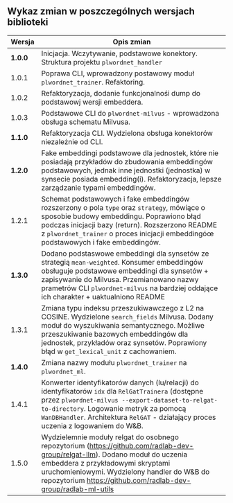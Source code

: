 ## Wykaz zmian w poszczególnych wersjach biblioteki

| Wersja    | Opis zmian                                                                                                                                                                                                                                                                                |
|-----------|-------------------------------------------------------------------------------------------------------------------------------------------------------------------------------------------------------------------------------------------------------------------------------------------|
| **1.0.0** | Inicjacja. Wczytywanie, podstawowe konektory. Struktura projektu `plwordnet_handler`                                                                                                                                                                                                      |
| 1.0.1     | Poprawa CLI, wprowadzony postawowy moduł `plwordnet_trainer`. Refaktoring.                                                                                                                                                                                                                |
| 1.0.2     | Refaktoryzacja, dodanie funkcjonalnośi dump do podstawowj wersji embeddera.                                                                                                                                                                                                               | 
| 1.0.3     | Podstawowe CLI do `plwordnet-milvus` - wprowadzona obsługa schematu Milvusa.                                                                                                                                                                                                              |
| **1.1.0** | Refaktoryzacja CLI. Wydzielona obsługa konektorów niezależnie od CLI.                                                                                                                                                                                                                     |
| **1.2.0** | Fake embeddingi podstawowe dla jednostek, które nie posiadają przykładów do zbudowania embeddingów podstawowych, jednak inne jednostki (jednostka) w synsecie posiada embedding(i). Refaktoryzacja, lepsze zarządzanie typami embeddingów.                                                |
| 1.2.1     | Schemat podstawowych i fake embeddingów rozszerzony o pola `type` oraz `strategy`, mówiące o sposobie budowy embeddingu. Poprawiono błąd podczas inicjacji bazy (return). Rozszerzono README z `plwordnet_trainer` o proces inicjacji embeddingóœ podstawowych i fake embeddingów.        |
| **1.3.0** | Dodano podstaswowe embeddingi dla synsetów ze strategią `mean-weighted`. Konsumer embeddingów obsługuje podstawowe embeddingi dla synsetów + zapisywanie do Milvusa. Przemianowano nazwy prametrów CLI `plwordnet-milvus` na bardziej oddające ich charakter + uaktualniono README        |
| 1.3.1     | Zmiana typu indeksu przeszukiwawczego z L2 na COSINE. Wydzielone `search_fields` Milvusa. Dodany moduł do wyszukiwania semantycznego. Możliwe przeszukiwanie bazowych embeddingów dla jednostek, przykładów oraz synsetów. Poprawiony błąd w `get_lexical_unit` z cachowaniem.            |
| **1.4.0** | Zmiana nazwy modułu `plwordnet_trainer` na `plwordnet_ml`.                                                                                                                                                                                                                                |
| 1.4.1     | Konwerter identyfikatorów danych (lu/relacji) do identyfikatorów `idx` dla `RelGatTrainera` (dostępne przez `plwordnet-milvus --export-dataset-to-relgat-to-directory`. Logowanie metryk za pomocą `WanDBHandler`. Architektura `RelGAT` - działający proces uczenia z logowaniem do W&B. |
| 1.5.0     | Wydzielemnie moduły relgat do osobnego repozytorium (https://github.com/radlab-dev-group/relgat-llm). Dodano moduł do uczenia embeddera z przykładowymi skryptami uruchomieniowymi. Wydzielony handler do W&B do repozytorium https://github.com/radlab-dev-group/radlab-ml-utils         |
